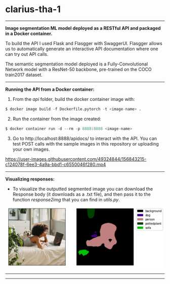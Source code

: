 # clarius-tha-1

---
**Image segmentation ML model deployed as a RESTful API and packaged in a Docker container.**

To build the API I used Flask and Flasgger with SwaggerUI. Flasgger allows us to automatically generate an interactive API documentation where one can try out API calls.

The semantic segmentation model deployed is a Fully-Convolutional Network model with a ResNet-50 backbone, pre-trained on the COCO train2017 dataset.

---

**Running the API from a Docker container:**

1. From the *api* folder, build the docker container image with:
```python
$ docker image build -f Dockerfile.pytorch -t <image-name> .
```

2. Run the container from the image created:
```python
$ docker container run -d --rm -p 8888:8888 <image-name>
```
    
3. Go to http://localhost:8888/apidocs/ to interact with the API. You can test POST calls with the sample images in this repository or uploading your own images.


https://user-images.githubusercontent.com/49324844/156843215-c124078f-6ee3-4a9a-bbd1-c6550046f280.mp4

---

**Visualizing responses:**

- To visualize the outputted segmented image you can download the Response body (it downloads as a .txt file), and then pass it to the function *response2img* that you can find in *utils.py*.

![results](https://github.com/4ndrewparr/clarius-tha-1/blob/main/post-processing/results_200-2500.gif)

---
---
